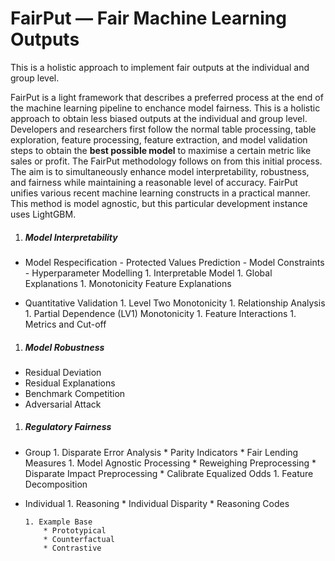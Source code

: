 # FairPut — Fair Machine Learning Outputs

This is a holistic approach to implement fair outputs at the individual and group level.

FairPut is a light framework that describes a preferred process at the end of the machine learning pipeline to enchance model fairness. This is a holistic approach to obtain less biased outputs at the individual and group level. Developers and researchers first follow the normal table processing, table exploration, feature processing, feature extraction, and model validation steps to obtain the **best possible model** to maximise a certain metric like sales or profit. The FairPut methodology follows on from this initial process. The aim is to simultaneously enhance model interpretability, robustness, and fairness while maintaining a reasonable level of accuracy. FairPut unifies various recent machine learning constructs in a practical manner. This method is model agnostic, but this particular development instance uses LightGBM.

1.	##### **Model Interpretability**
 *	Model Respecification 
        - Protected Values Prediction
        - Model Constraints
        - Hyperparameter Modelling
        1. Interpretable Model
        1. Global Explanations
        1. Monotonicity Feature Explanations
  -	Quantitative Validation 
        1. Level Two Monotonicity
        1. Relationship Analysis
        1. Partial Dependence (LV1) Monotonicity
        1. Feature Interactions
        1. Metrics and Cut-off
1.	##### **Model Robustness**
  *	Residual Deviation
  *	Residual Explanations
  *	Benchmark Competition
  *	Adversarial Attack

1.	##### **Regulatory Fairness**
  *	Group
        1. Disparate Error Analysis
            * Parity Indicators
            * Fair Lending Measures
        1. Model Agnostic Processing
            * Reweighing Preprocessing
            * Disparate Impact Preprocessing
            * Calibrate Equalized Odds
        1. Feature Decomposition
  *	Individual
        1. Reasoning
            * Individual Disparity
            * Reasoning Codes

        1. Example Base
            * Prototypical
            * Counterfactual
            * Contrastive
